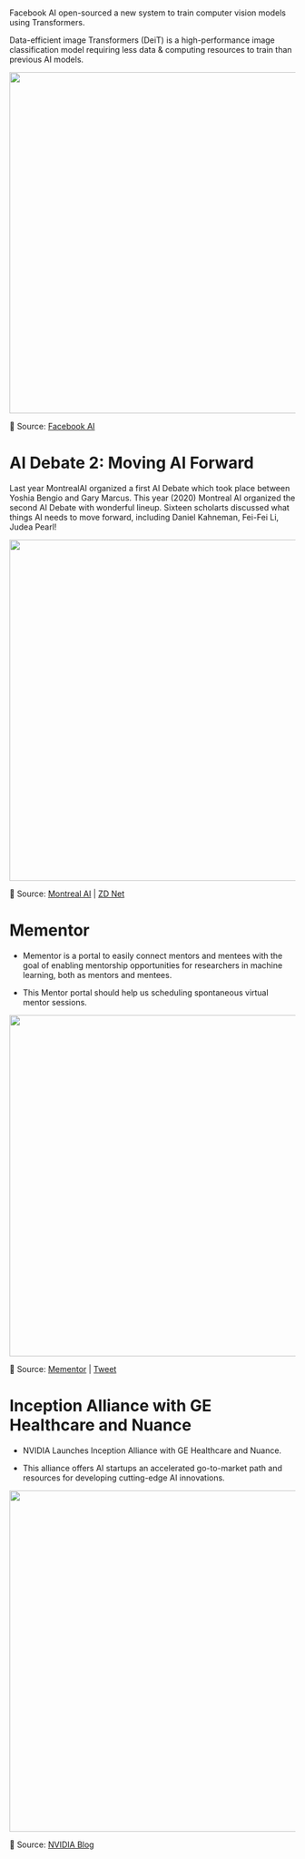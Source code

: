 # 

Facebook AI open-sourced a new system to train computer vision models using Transformers. 

Data-efficient image Transformers (DeiT) is a high-performance image classification model requiring less data & computing resources to train than previous AI models. 

[<p align="center"> <img src="https://github.com/Machine-Learning-Tokyo/AI-ML-Newsletter/blob/master/images/DeiT.png" width="600" /> </p>](https://ai.facebook.com/blog/data-efficient-image-transformers-a-promising-new-technique-for-image-classification/)

📌 Source: [Facebook AI](https://ai.facebook.com/blog/data-efficient-image-transformers-a-promising-new-technique-for-image-classification/)

# AI Debate 2: Moving AI Forward

Last year MontrealAI organized a first AI Debate which took place between Yoshia Bengio and Gary Marcus. This year (2020) Montreal AI organized the second AI Debate with wonderful lineup. Sixteen scholarts discussed what things AI needs to move forward, including Daniel Kahneman, Fei-Fei Li, Judea Pearl!

[<p align="center"> <img src="https://github.com/Machine-Learning-Tokyo/AI-ML-Newsletter/blob/master/images/AIDebate%232.png" width="600" /> </p>](https://www.eventbrite.ca/e/ai-debate-2-live-streaming-tickets-89401898485#)

📌 Source: [Montreal AI](https://twitter.com/Montreal_AI/status/1336830902509441026?s=20) | [ZD Net](https://www.zdnet.com/article/ai-debate4-2-night-of-a-thousand-ai-scholars/)



# Mementor

- Mementor is a portal to easily connect mentors and mentees with the goal of enabling mentorship opportunities for researchers in machine learning, both as mentors and mentees.

- This Mentor portal should help us scheduling spontaneous virtual mentor sessions. 


[<p align="center"> <img src="https://github.com/Machine-Learning-Tokyo/AI-ML-Newsletter/blob/master/images/mementor.png" width="600" /> </p>](https://mementor.net/#/)


📌 Source: [Mementor](https://mementor.net/#/) | [Tweet](https://twitter.com/EmtiyazKhan/status/1334353949281796097?s=20)


# Inception Alliance with GE Healthcare and Nuance

- NVIDIA Launches Inception Alliance with GE Healthcare and Nuance.

- This alliance offers AI startups an accelerated go-to-market path and resources for developing cutting-edge AI innovations.

[<p align="center"> <img src="https://github.com/Machine-Learning-Tokyo/AI-ML-Newsletter/blob/master/images/NVIDIA_inception_alliance.png" width="600" /> </p>](https://blogs.nvidia.com/blog/2020/11/30/inception-alliance-ge-healthcare-nuance/?ncid=pa-so-twit-97061#cid=ix11_pa-so-twit_en-us)

📌 Source: [NVIDIA Blog](https://blogs.nvidia.com/blog/2020/11/30/inception-alliance-ge-healthcare-nuance/?ncid=pa-so-twit-97061#cid=ix11_pa-so-twit_en-us)

